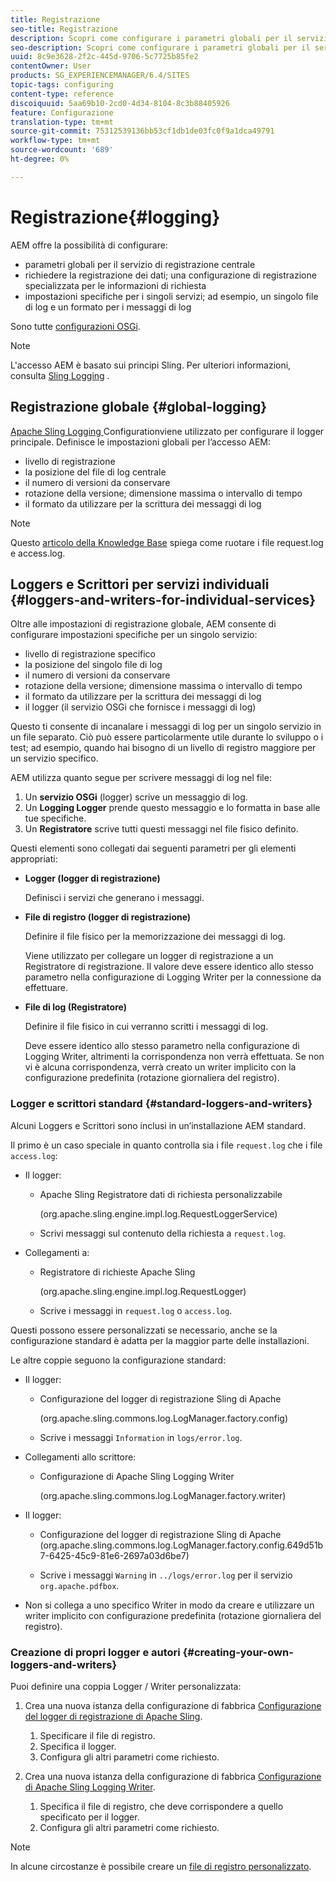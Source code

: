 ```yaml
---
title: Registrazione
seo-title: Registrazione
description: Scopri come configurare i parametri globali per il servizio di registrazione centrale, le impostazioni specifiche per i singoli servizi o come richiedere la registrazione dei dati.
seo-description: Scopri come configurare i parametri globali per il servizio di registrazione centrale, le impostazioni specifiche per i singoli servizi o come richiedere la registrazione dei dati.
uuid: 8c9e3628-2f2c-445d-9706-5c7725b85fe2
contentOwner: User
products: SG_EXPERIENCEMANAGER/6.4/SITES
topic-tags: configuring
content-type: reference
discoiquuid: 5aa69b10-2cd0-4d34-8104-8c3b88405926
feature: Configurazione
translation-type: tm+mt
source-git-commit: 75312539136bb53cf1db1de03fc0f9a1dca49791
workflow-type: tm+mt
source-wordcount: '689'
ht-degree: 0%

---
```



# Registrazione{#logging}

AEM offre la possibilità di configurare:

* parametri globali per il servizio di registrazione centrale
* richiedere la registrazione dei dati; una configurazione di registrazione specializzata per le informazioni di richiesta
* impostazioni specifiche per i singoli servizi; ad esempio, un singolo file di log e un formato per i messaggi di log

Sono tutte [configurazioni OSGi](/help/sites-deploying/configuring-osgi.md).

>[!NOTE]
>
>L&#39;accesso AEM è basato sui principi Sling. Per ulteriori informazioni, consulta [Sling Logging](https://sling.apache.org/site/logging.html) .

## Registrazione globale {#global-logging}

[Apache Sling Logging ](/help/sites-deploying/osgi-configuration-settings.md) Configurationviene utilizzato per configurare il logger principale. Definisce le impostazioni globali per l’accesso AEM:

* livello di registrazione
* la posizione del file di log centrale
* il numero di versioni da conservare
* rotazione della versione; dimensione massima o intervallo di tempo
* il formato da utilizzare per la scrittura dei messaggi di log

>[!NOTE]
>
>Questo [articolo della Knowledge Base](https://helpx.adobe.com/experience-manager/kb/HowToRotateRequestAndAccessLog.html) spiega come ruotare i file request.log e access.log.

## Loggers e Scrittori per servizi individuali {#loggers-and-writers-for-individual-services}

Oltre alle impostazioni di registrazione globale, AEM consente di configurare impostazioni specifiche per un singolo servizio:

* livello di registrazione specifico
* la posizione del singolo file di log
* il numero di versioni da conservare
* rotazione della versione; dimensione massima o intervallo di tempo
* il formato da utilizzare per la scrittura dei messaggi di log
* il logger (il servizio OSGi che fornisce i messaggi di log)

Questo ti consente di incanalare i messaggi di log per un singolo servizio in un file separato. Ciò può essere particolarmente utile durante lo sviluppo o i test; ad esempio, quando hai bisogno di un livello di registro maggiore per un servizio specifico.

AEM utilizza quanto segue per scrivere messaggi di log nel file:

1. Un **servizio OSGi** (logger) scrive un messaggio di log.
1. Un **Logging Logger** prende questo messaggio e lo formatta in base alle tue specifiche.
1. Un **Registratore** scrive tutti questi messaggi nel file fisico definito.

Questi elementi sono collegati dai seguenti parametri per gli elementi appropriati:

* **Logger (logger di registrazione)**

   Definisci i servizi che generano i messaggi.

* **File di registro (logger di registrazione)**

   Definire il file fisico per la memorizzazione dei messaggi di log.

   Viene utilizzato per collegare un logger di registrazione a un Registratore di registrazione. Il valore deve essere identico allo stesso parametro nella configurazione di Logging Writer per la connessione da effettuare.

* **File di log (Registratore)**

   Definire il file fisico in cui verranno scritti i messaggi di log.

   Deve essere identico allo stesso parametro nella configurazione di Logging Writer, altrimenti la corrispondenza non verrà effettuata. Se non vi è alcuna corrispondenza, verrà creato un writer implicito con la configurazione predefinita (rotazione giornaliera del registro).

### Logger e scrittori standard {#standard-loggers-and-writers}

Alcuni Loggers e Scrittori sono inclusi in un’installazione AEM standard.

Il primo è un caso speciale in quanto controlla sia i file `request.log` che i file `access.log`:

* Il logger:

   * Apache Sling Registratore dati di richiesta personalizzabile

      (org.apache.sling.engine.impl.log.RequestLoggerService)

   * Scrivi messaggi sul contenuto della richiesta a `request.log`.

* Collegamenti a:

   * Registratore di richieste Apache Sling

      (org.apache.sling.engine.impl.log.RequestLogger)

   * Scrive i messaggi in `request.log` o `access.log`.

Questi possono essere personalizzati se necessario, anche se la configurazione standard è adatta per la maggior parte delle installazioni.

Le altre coppie seguono la configurazione standard:

* Il logger:

   * Configurazione del logger di registrazione Sling di Apache

      (org.apache.sling.commons.log.LogManager.factory.config)

   * Scrive i messaggi `Information` in `logs/error.log`.

* Collegamenti allo scrittore:

   * Configurazione di Apache Sling Logging Writer

      (org.apache.sling.commons.log.LogManager.factory.writer)

* Il logger:

   * Configurazione del logger di registrazione Sling di Apache
(org.apache.sling.commons.log.LogManager.factory.config.649d51b7-6425-45c9-81e6-2697a03d6be7)

   * Scrive i messaggi `Warning` in `../logs/error.log` per il servizio `org.apache.pdfbox`.

* Non si collega a uno specifico Writer in modo da creare e utilizzare un writer implicito con configurazione predefinita (rotazione giornaliera del registro).

### Creazione di propri logger e autori {#creating-your-own-loggers-and-writers}

Puoi definire una coppia Logger / Writer personalizzata:

1. Crea una nuova istanza della configurazione di fabbrica [Configurazione del logger di registrazione di Apache Sling](/help/sites-deploying/osgi-configuration-settings.md).

   1. Specificare il file di registro.
   1. Specifica il logger.
   1. Configura gli altri parametri come richiesto.

1. Crea una nuova istanza della configurazione di fabbrica [Configurazione di Apache Sling Logging Writer](/help/sites-deploying/osgi-configuration-settings.md).

   1. Specifica il file di registro, che deve corrispondere a quello specificato per il logger.
   1. Configura gli altri parametri come richiesto.

>[!NOTE]
>
>In alcune circostanze è possibile creare un [file di registro personalizzato](/help/sites-deploying/monitoring-and-maintaining.md#create-a-custom-log-file).

